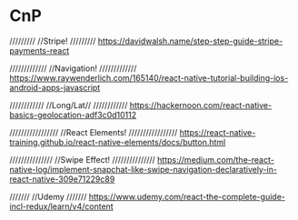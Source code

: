# CnP

/////////
//Stripe!
/////////
https://davidwalsh.name/step-step-guide-stripe-payments-react

/////////////
//Navigation!
/////////////
https://www.raywenderlich.com/165140/react-native-tutorial-building-ios-android-apps-javascript

////////////
//Long/Lat//
////////////
https://hackernoon.com/react-native-basics-geolocation-adf3c0d10112

/////////////////
//React Elements!
/////////////////
https://react-native-training.github.io/react-native-elements/docs/button.html

///////////////
//Swipe Effect!
///////////////
https://medium.com/the-react-native-log/implement-snapchat-like-swipe-navigation-declaratively-in-react-native-309e71229c89


///////
//Udemy
///////
https://www.udemy.com/react-the-complete-guide-incl-redux/learn/v4/content
